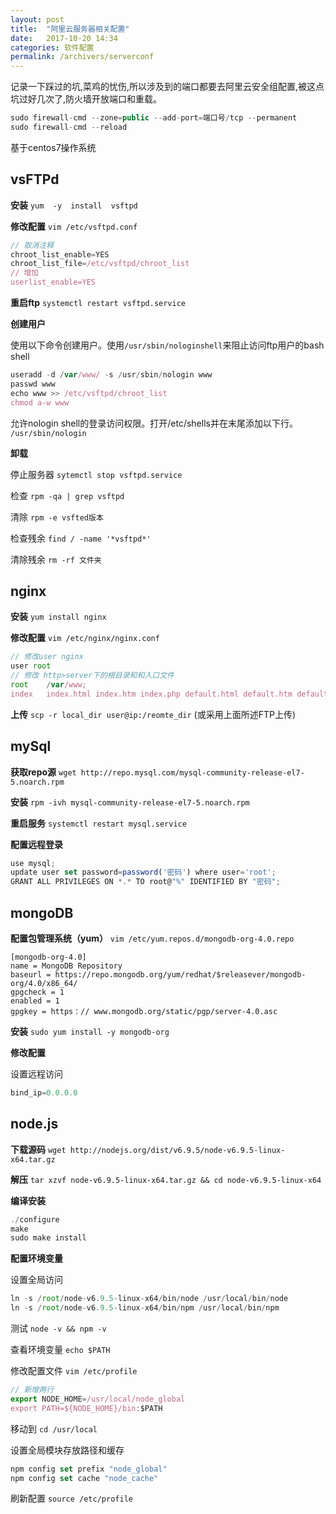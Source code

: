 ```yaml
---
layout: post
title:  "阿里云服务器相关配置"
date:   2017-10-20 14:34
categories: 软件配置
permalink: /archivers/serverconf
---
```

记录一下踩过的坑,菜鸡的忧伤,所以涉及到的端口都要去阿里云安全组配置,被这点坑过好几次了,防火墙开放端口和重载。
```js
sudo firewall-cmd --zone=public --add-port=端口号/tcp --permanent
sudo firewall-cmd --reload
```

基于centos7操作系统

## vsFTPd

**安装**
    `yum  -y  install  vsftpd`

**修改配置**
    `vim /etc/vsftpd.conf`
```js
// 取消注释
chroot_list_enable=YES
chroot_list_file=/etc/vsftpd/chroot_list
// 增加
userlist_enable=YES
```

**重启ftp**
    `systemctl restart vsftpd.service`

**创建用户**

使用以下命令创建用户。使用`/usr/sbin/nologinshell`来阻止访问ftp用户的bash shell
```js
useradd -d /var/www/ -s /usr/sbin/nologin www
passwd www
echo www >> /etc/vsftpd/chroot_list
chmod a-w www
```
允许nologin shell的登录访问权限。打开/etc/shells并在末尾添加以下行。
`/usr/sbin/nologin`

**卸载**

停止服务器 `sytemctl stop vsftpd.service`

检查 `rpm -qa | grep vsftpd`

清除 `rpm -e vsfted版本`

检查残余 `find / -name '*vsftpd*'`

清除残余 `rm -rf 文件夹`

## nginx
**安装**
    `yum install nginx`

**修改配置**
    `vim /etc/nginx/nginx.conf`

```js
// 修改user nginx
user root
// 修改 http>server下的根目录和和入口文件
root    /var/www;
index   index.html index.htm index.php default.html default.htm default.php;
```

**上传** `scp -r local_dir user@ip:/reomte_dir`
    (或采用上面所述FTP上传)

## mySql
**获取repo源**
    `wget http://repo.mysql.com/mysql-community-release-el7-5.noarch.rpm`

**安装**
    `rpm -ivh mysql-community-release-el7-5.noarch.rpm`

**重启服务**
    `systemctl restart mysql.service`

**配置远程登录**
```js
use mysql;
update user set password=password('密码') where user='root';
GRANT ALL PRIVILEGES ON *.* TO root@"%" IDENTIFIED BY "密码";
```

## mongoDB
**配置包管理系统（yum）**
    `vim /etc/yum.repos.d/mongodb-org-4.0.repo`
```
[mongodb-org-4.0]
name = MongoDB Repository
baseurl = https://repo.mongodb.org/yum/redhat/$releasever/mongodb-org/4.0/x86_64/
gpgcheck = 1
enabled = 1
gpgkey = https：// www.mongodb.org/static/pgp/server-4.0.asc
```

**安装**
    `sudo yum install -y mongodb-org`

**修改配置**

设置远程访问
```js
bind_ip=0.0.0.0
```
## node.js
**下载源码**
    `wget http://nodejs.org/dist/v6.9.5/node-v6.9.5-linux-x64.tar.gz`

**解压**
    `tar xzvf node-v6.9.5-linux-x64.tar.gz && cd node-v6.9.5-linux-x64`

**编译安装**
```js
./configure
make
sudo make install
```

**配置环境变量**

设置全局访问
```js
ln -s /root/node-v6.9.5-linux-x64/bin/node /usr/local/bin/node
ln -s /root/node-v6.9.5-linux-x64/bin/npm /usr/local/bin/npm
```
测试 `node -v && npm -v`

查看环境变量 `echo $PATH`

修改配置文件 `vim /etc/profile`
```js
// 新增两行
export NODE_HOME=/usr/local/node_global
export PATH=${NODE_HOME}/bin:$PATH
```

移动到
    `cd /usr/local`

设置全局模块存放路径和缓存
```js
npm config set prefix "node_global"
npm config set cache "node_cache"
```

刷新配置
    `source /etc/profile`


